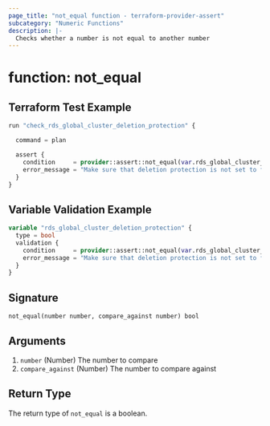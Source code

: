 ```yaml
---
page_title: "not_equal function - terraform-provider-assert"
subcategory: "Numeric Functions"
description: |-
  Checks whether a number is not equal to another number
---
```


# function: not_equal



## Terraform Test Example

```terraform
run "check_rds_global_cluster_deletion_protection" {

  command = plan

  assert {
    condition     = provider::assert::not_equal(var.rds_global_cluster_deletion_protection, false)
    error_message = "Make sure that deletion protection is not set to false"
  }
}
```

## Variable Validation Example

```terraform
variable "rds_global_cluster_deletion_protection" {
  type = bool
  validation {
    condition     = provider::assert::not_equal(var.rds_global_cluster_deletion_protection, false)
    error_message = "Make sure that deletion protection is not set to false"
  }
}
```

## Signature

<!-- signature generated by tfplugindocs -->
```text
not_equal(number number, compare_against number) bool
```

## Arguments

<!-- arguments generated by tfplugindocs -->
1. `number` (Number) The number to compare
1. `compare_against` (Number) The number to compare against


## Return Type

The return type of `not_equal` is a boolean.
